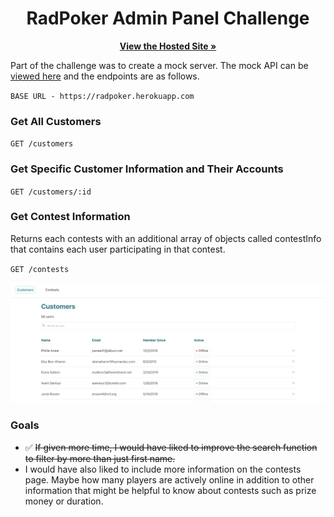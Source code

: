 <h1 align="center">RadPoker Admin Panel Challenge</h1>
<p align="center">
  <a href="https://radpoker.netlify.app/"><strong>View the Hosted Site »</strong></a>
</p>

Part of the challenge was to create a mock server. The mock API can be [viewed here](https://radpoker.herokuapp.com) and the endpoints are as follows.

`BASE URL - https://radpoker.herokuapp.com`

### Get All Customers

`GET /customers`

### Get Specific Customer Information and Their Accounts

`GET /customers/:id`

### Get Contest Information

Returns each contests with an additional array of objects called contestInfo that contains each user participating in that contest.

`GET /contests`

![customers page](./frontend/public/customers.png)

### Goals

* ✅   ~~If given more time, I would have liked to improve the search function to filter by more than just first name.~~
* I would have also liked to include more information on the contests page. Maybe how many players are actively online in addition to other information that might be helpful to know about contests such as prize money or duration. 